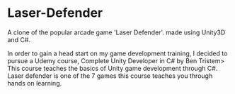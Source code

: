 # Laser-Defender
A clone of the popular arcade game 'Laser Defender'. made using Unity3D and C#.

In order to gain a head start on my game development training, I decided to pursue a Udemy course, Complete Unity Developer in C# by Ben Tristem>
This course teaches the basics of Unity game development through C#. Laser defender is one of the 7 games this course teaches you through
hands on learning. 
